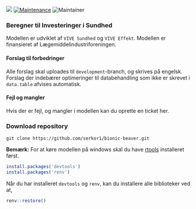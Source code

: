 [![](https://img.shields.io/badge/Shiny-shinyapps.io-blue?style=flat&labelColor=white&logo=RStudio&logoColor=blue)](https://vive.shinyapps.io/BISundhed/)
[![Maintenance](https://img.shields.io/badge/Maintained%3F-yes-green.svg)](https://GitHub.com/Naereen/StrapDown.js/graphs/commit-activity)
![Maintainer](https://img.shields.io/badge/Maintainer-Serkan_Korkmaz-blue)


### Beregner til Investeringer i Sundhed

Modellen er udviklet af `VIVE Sundhed` og `VIVE Effekt`. Modellen er finansieret af Lægemiddelindustriforeningen.


#### Forslag til forbedringer

Alle forslag skal uploades til `development`-branch, og skrives på engelsk. Forslag der indebærer optimeringer til
databehandling som ikke er skrevet i `data.table` afvises automatisk.

#### Fejl og mangler

Hvis der er fejl, og mangler i modellen kan du oprette en ticket her. 


### Download repository

```
git clone https://github.com/serkor1/bionic-beaver.git
```

**Bemærk:** For at køre modellen på windows skal du have [rtools](https://cran.r-project.org/bin/windows/Rtools/) installeret først.

```R
install.packages('devtools')
install.packages('renv')
```

Når du har installeret `devtools` og `renv`, kan du installere alle biblioteker ved at,

```R
renv::restore()
```



